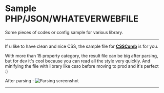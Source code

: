 # Sample PHP/JSON/WHATEVERWEBFILE
Some pieces of codes or config sample for various library.

***

If u like to have clean and nice CSS, the sample file for **[CSSComb](https://github.com/Ski-lleR/Snippets-WebDev/wiki/Rules-for-CSSComb)** is for you.

With more than 15 property category, the result file can be big after parsing, but for dev it's cool because you can read all the style very quickly. And minifying the file with library like csso before moving to prod and it's perfect :)

After parsing :
![Parsing screenshot](http://s33.postimg.org/9vvdl56fj/screenshot_csscombed.png)

***
